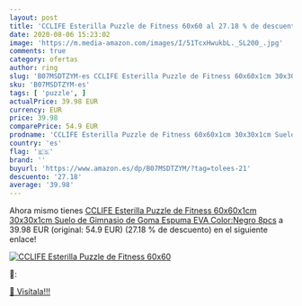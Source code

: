```yaml
---
layout: post
title: 'CCLIFE Esterilla Puzzle de Fitness 60x60 al 27.18 % de descuento'
date: 2020-08-06 15:23:02
image: 'https://m.media-amazon.com/images/I/51TcxHwukbL._SL200_.jpg'
comments: true
category: ofertas
author: ring
slug: 'B07MSDTZYM-es CCLIFE Esterilla Puzzle de Fitness 60x60x1cm 30x30x1cm...'
sku: 'B07MSDTZYM-es'
tags: [ 'puzzle', ]
actualPrice: 39.98 EUR
currency: EUR
price: 39.98
comparePrice: 54.9 EUR
prodname: 'CCLIFE Esterilla Puzzle de Fitness 60x60x1cm 30x30x1cm Suelo de Gimnasio de Goma Espuma EVA  Color:Negro 8pcs'
country: 'es'
flag: '🇪🇸'
brand: ''
buyurl: 'https://www.amazon.es/dp/B07MSDTZYM/?tag=tolees-21'
descuento: '27.18'
average: '39.98'
---
```


Ahora mismo tienes [CCLIFE Esterilla Puzzle de Fitness 60x60x1cm 30x30x1cm Suelo de Gimnasio de Goma Espuma EVA  Color:Negro 8pcs](https://www.amazon.es/dp/B07MSDTZYM/?tag=tolees-21) a 39.98 EUR (original: 54.9 EUR) (27.18 %  de descuento) en el siguiente enlace!

[![CCLIFE Esterilla Puzzle de Fitness 60x60](https://m.media-amazon.com/images/I/51TcxHwukbL._SL200_.jpg)](https://www.amazon.es/dp/B07MSDTZYM/?tag=tolees-21)

🔎:


[🛒 Visítala!!!](https://www.amazon.es/dp/B07MSDTZYM/?tag=tolees-21)

